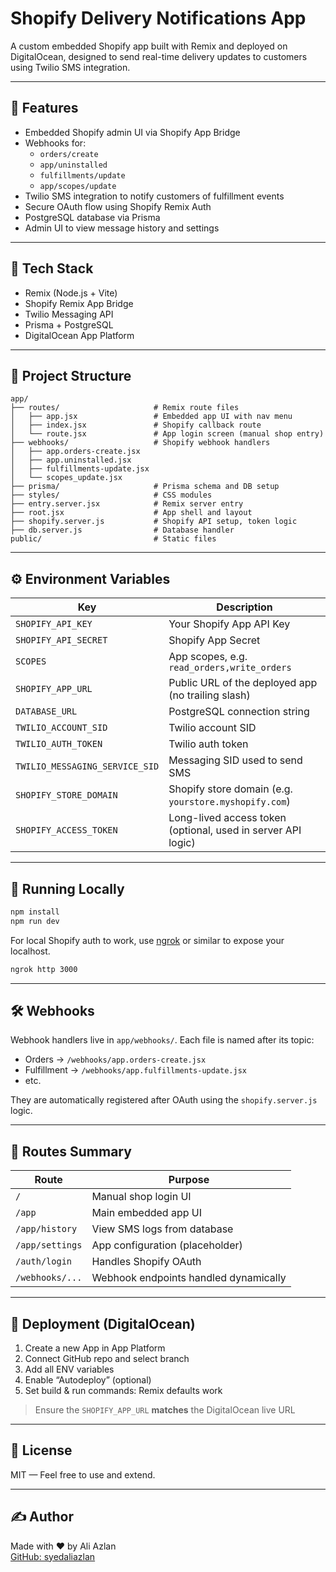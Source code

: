 
# Shopify Delivery Notifications App

A custom embedded Shopify app built with Remix and deployed on DigitalOcean, designed to send real-time delivery updates to customers using Twilio SMS integration.

---

## 🚀 Features

- Embedded Shopify admin UI via Shopify App Bridge
- Webhooks for:
  - `orders/create`
  - `app/uninstalled`
  - `fulfillments/update`
  - `app/scopes/update`
- Twilio SMS integration to notify customers of fulfillment events
- Secure OAuth flow using Shopify Remix Auth
- PostgreSQL database via Prisma
- Admin UI to view message history and settings

---

## 🔧 Tech Stack

- Remix (Node.js + Vite)
- Shopify Remix App Bridge
- Twilio Messaging API
- Prisma + PostgreSQL
- DigitalOcean App Platform

---

## 📂 Project Structure

```
app/
├── routes/                     # Remix route files
│   ├── app.jsx                 # Embedded app UI with nav menu
│   ├── index.jsx               # Shopify callback route
│   └── route.jsx               # App login screen (manual shop entry)
├── webhooks/                   # Shopify webhook handlers
│   ├── app.orders-create.jsx
│   ├── app.uninstalled.jsx
│   ├── fulfillments-update.jsx
│   └── scopes_update.jsx
├── prisma/                     # Prisma schema and DB setup
├── styles/                     # CSS modules
├── entry.server.jsx            # Remix server entry
├── root.jsx                    # App shell and layout
├── shopify.server.js           # Shopify API setup, token logic
├── db.server.js                # Database handler
public/                         # Static files
```

---

## ⚙️ Environment Variables

| Key | Description |
|-----|-------------|
| `SHOPIFY_API_KEY` | Your Shopify App API Key |
| `SHOPIFY_API_SECRET` | Shopify App Secret |
| `SCOPES` | App scopes, e.g. `read_orders,write_orders` |
| `SHOPIFY_APP_URL` | Public URL of the deployed app (no trailing slash) |
| `DATABASE_URL` | PostgreSQL connection string |
| `TWILIO_ACCOUNT_SID` | Twilio account SID |
| `TWILIO_AUTH_TOKEN` | Twilio auth token |
| `TWILIO_MESSAGING_SERVICE_SID` | Messaging SID used to send SMS |
| `SHOPIFY_STORE_DOMAIN` | Shopify store domain (e.g. `yourstore.myshopify.com`) |
| `SHOPIFY_ACCESS_TOKEN` | Long-lived access token (optional, used in server API logic) |

---

## 🧪 Running Locally

```bash
npm install
npm run dev
```

For local Shopify auth to work, use [ngrok](https://ngrok.com/) or similar to expose your localhost.

```bash
ngrok http 3000
```

---

## 🛠️ Webhooks

Webhook handlers live in `app/webhooks/`. Each file is named after its topic:
- Orders → `/webhooks/app.orders-create.jsx`
- Fulfillment → `/webhooks/app.fulfillments-update.jsx`
- etc.

They are automatically registered after OAuth using the `shopify.server.js` logic.

---

## 🧪 Routes Summary

| Route | Purpose |
|-------|---------|
| `/` | Manual shop login UI |
| `/app` | Main embedded app UI |
| `/app/history` | View SMS logs from database |
| `/app/settings` | App configuration (placeholder) |
| `/auth/login` | Handles Shopify OAuth |
| `/webhooks/...` | Webhook endpoints handled dynamically |

---

## 🐳 Deployment (DigitalOcean)

1. Create a new App in App Platform
2. Connect GitHub repo and select branch
3. Add all ENV variables
4. Enable “Autodeploy” (optional)
5. Set build & run commands: Remix defaults work

> Ensure the `SHOPIFY_APP_URL` **matches** the DigitalOcean live URL

---

## 📜 License

MIT — Feel free to use and extend.

---

## ✍️ Author

Made with ❤️ by Ali Azlan  
[GitHub: syedaliazlan](https://github.com/syedaliazlan)
